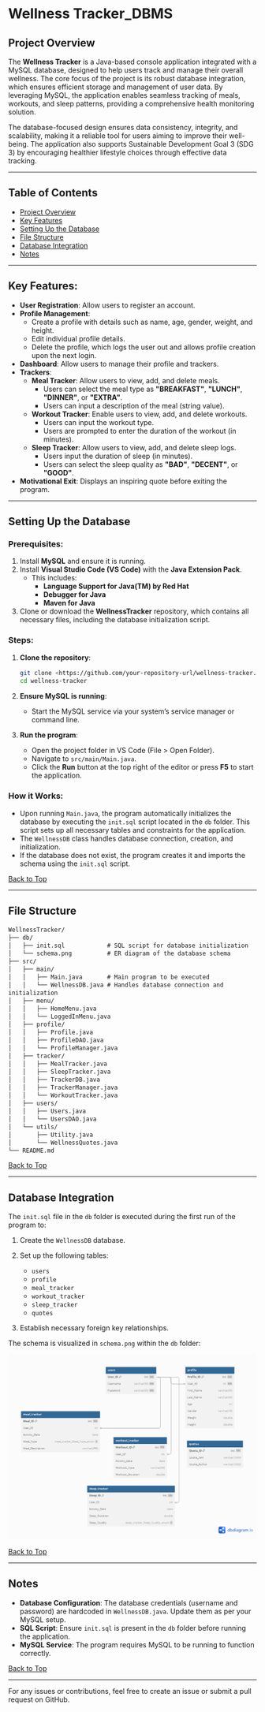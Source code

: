 # Wellness Tracker\_DBMS

## Project Overview

The **Wellness Tracker** is a Java-based console application integrated with a MySQL database, designed to help users track and manage their overall wellness. The core focus of the project is its robust database integration, which ensures efficient storage and management of user data. By leveraging MySQL, the application enables seamless tracking of meals, workouts, and sleep patterns, providing a comprehensive health monitoring solution.

The database-focused design ensures data consistency, integrity, and scalability, making it a reliable tool for users aiming to improve their well-being. The application also supports Sustainable Development Goal 3 (SDG 3) by encouraging healthier lifestyle choices through effective data tracking.

---

## Table of Contents

- [Project Overview](#project-overview)
- [Key Features](#key-features)
- [Setting Up the Database](#setting-up-the-database)
- [File Structure](#file-structure)
- [Database Integration](#database-integration)
- [Notes](#notes)

---

## Key Features:

- **User Registration**: Allow users to register an account.
- **Profile Management**:
  - Create a profile with details such as name, age, gender, weight, and height.
  - Edit individual profile details.
  - Delete the profile, which logs the user out and allows profile creation upon the next login.
- **Dashboard**: Allow users to manage their profile and trackers.
- **Trackers**:
  - **Meal Tracker**: Allow users to view, add, and delete meals.
    -  Users can select the meal type as **"BREAKFAST"**, **"LUNCH"**, **"DINNER"**, or **"EXTRA"**.
    -  Users can input a description of the meal (string value).
  - **Workout Tracker**: Enable users to view, add, and delete workouts.
    -  Users can input the workout type.
    -  Users are prompted to enter the duration of the workout (in minutes).
  - **Sleep Tracker**: Allow users to view, add, and delete sleep logs.
    -  Users input the duration of sleep (in minutes).
    -  Users can select the sleep quality as **"BAD"**, **"DECENT"**, or **"GOOD"**.
- **Motivational Exit**: Displays an inspiring quote before exiting the program.

---

## Setting Up the Database

### Prerequisites:

1. Install **MySQL** and ensure it is running.
2. Install **Visual Studio Code (VS Code)** with the **Java Extension Pack**.
   - This includes:
     - **Language Support for Java(TM) by Red Hat**
     - **Debugger for Java**
     - **Maven for Java**
3. Clone or download the **WellnessTracker** repository, which contains all necessary files, including the database initialization script.

### Steps:

1. **Clone the repository**:

   ```bash
   git clone <https://github.com/your-repository-url/wellness-tracker.git>
   cd wellness-tracker
   ```

2. **Ensure MySQL is running**:

   - Start the MySQL service via your system’s service manager or command line.

3. **Run the program**:

   - Open the project folder in VS Code (File > Open Folder).
   - Navigate to `src/main/Main.java`.
   - Click the **Run** button at the top right of the editor or press **F5** to start the application.

### How it Works:

- Upon running `Main.java`, the program automatically initializes the database by executing the `init.sql` script located in the `db` folder. This script sets up all necessary tables and constraints for the application.
- The `WellnessDB` class handles database connection, creation, and initialization.
- If the database does not exist, the program creates it and imports the schema using the `init.sql` script.

[Back to Top](#project-overview)

---

## File Structure

```
WellnessTracker/
├── db/
│   ├── init.sql            # SQL script for database initialization
│   └── schema.png          # ER diagram of the database schema
├── src/
│   ├── main/
│   │   ├── Main.java       # Main program to be executed
│   │   └── WellnessDB.java # Handles database connection and initialization
│   ├── menu/
│   │   ├── HomeMenu.java
│   │   └── LoggedInMenu.java
│   ├── profile/
│   │   ├── Profile.java
│   │   ├── ProfileDAO.java
│   │   └── ProfileManager.java
│   ├── tracker/
│   │   ├── MealTracker.java
│   │   ├── SleepTracker.java
│   │   ├── TrackerDB.java
│   │   ├── TrackerManager.java
│   │   └── WorkoutTracker.java
│   ├── users/
│   │   ├── Users.java
│   │   └── UsersDAO.java
│   └── utils/
│       ├── Utility.java
│       └── WellnessQuotes.java
└── README.md
```

[Back to Top](#project-overview)

---

## Database Integration

The `init.sql` file in the `db` folder is executed during the first run of the program to:

1. Create the `WellnessDB` database.

2. Set up the following tables:

   - `users`
   - `profile`
   - `meal_tracker`
   - `workout_tracker`
   - `sleep_tracker`
   - `quotes`

3. Establish necessary foreign key relationships.

The schema is visualized in `schema.png` within the `db` folder:

![Database Schema](db/schema.png)

[Back to Top](#project-overview)

---

## Notes

- **Database Configuration**: The database credentials (username and password) are hardcoded in `WellnessDB.java`. Update them as per your MySQL setup.
- **SQL Script**: Ensure `init.sql` is present in the `db` folder before running the application.
- **MySQL Service**: The program requires MySQL to be running to function correctly.

[Back to Top](#project-overview)

---

For any issues or contributions, feel free to create an issue or submit a pull request on GitHub.

